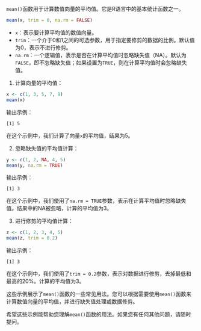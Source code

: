 `mean()`函数用于计算数值向量的平均值。它是R语言中的基本统计函数之一。
```R
mean(x, trim = 0, na.rm = FALSE)
```

- `x`：表示要计算平均值的数值向量。
- `trim`：一个介于0和1之间的可选参数，用于指定要修剪的数据的比例。默认值为0，表示不进行修剪。
- `na.rm`：一个逻辑值，表示是否在计算平均值时忽略缺失值（NA）。默认为`FALSE`，即不忽略缺失值；如果设置为`TRUE`，则在计算平均值时会忽略缺失值。
1. 计算向量的平均值：
```R
x <- c(1, 3, 5, 7, 9)
mean(x)
```
输出示例：
```
[1] 5
```
在这个示例中，我们计算了向量`x`的平均值，结果为5。

2. 忽略缺失值的平均值计算：
```R
y <- c(1, 2, NA, 4, 5)
mean(y, na.rm = TRUE)
```
输出示例：
```
[1] 3
```
在这个示例中，我们使用了`na.rm = TRUE`参数，表示在计算平均值时忽略缺失值。结果中的NA被忽略，计算的平均值为3。

3. 进行修剪的平均值计算：
```R
z <- c(1, 2, 3, 4, 5)
mean(z, trim = 0.2)
```
输出示例：
```
[1] 3
```
在这个示例中，我们使用了`trim = 0.2`参数，表示对数据进行修剪，去掉最低和最高的20%。计算的平均值为3。

这些示例展示了`mean()`函数的一些常见用法。您可以根据需要使用`mean()`函数来计算数值向量的平均值，并进行缺失值处理或数据修剪。

希望这些示例能帮助您理解`mean()`函数的用法。如果您有任何其他问题，请随时提问。